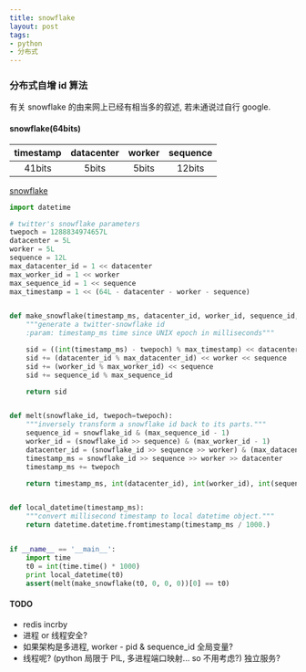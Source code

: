 ```yaml
---
title: snowflake
layout: post
tags:
- python
- 分布式
---
```


### 分布式自增 id 算法

有关 snowflake 的由来网上已经有相当多的叙述, 若未通说过自行 google. 

#### snowflake(64bits)

| timestamp | datacenter | worker | sequence |
| :-------: | :--------: | :----: | :------: |
| 41bits    | 5bits      | 5bits  | 12bits   |

[snowflake](https://github.com/falcondai/python-snowflake/blob/master/snowflake.py)

~~~ python
import datetime

# twitter's snowflake parameters
twepoch = 1288834974657L
datacenter = 5L
worker = 5L
sequence = 12L
max_datacenter_id = 1 << datacenter
max_worker_id = 1 << worker
max_sequence_id = 1 << sequence
max_timestamp = 1 << (64L - datacenter - worker - sequence)


def make_snowflake(timestamp_ms, datacenter_id, worker_id, sequence_id, twepoch=twepoch):
    """generate a twitter-snowflake id
    :param: timestamp_ms time since UNIX epoch in milliseconds"""

    sid = ((int(timestamp_ms) - twepoch) % max_timestamp) << datacenter << worker << sequence
    sid += (datacenter_id % max_datacenter_id) << worker << sequence
    sid += (worker_id % max_worker_id) << sequence
    sid += sequence_id % max_sequence_id

    return sid


def melt(snowflake_id, twepoch=twepoch):
    """inversely transform a snowflake id back to its parts."""
    sequence_id = snowflake_id & (max_sequence_id - 1)
    worker_id = (snowflake_id >> sequence) & (max_worker_id - 1)
    datacenter_id = (snowflake_id >> sequence >> worker) & (max_datacenter_id - 1)
    timestamp_ms = snowflake_id >> sequence >> worker >> datacenter
    timestamp_ms += twepoch

    return timestamp_ms, int(datacenter_id), int(worker_id), int(sequence_id)


def local_datetime(timestamp_ms):
    """convert millisecond timestamp to local datetime object."""
    return datetime.datetime.fromtimestamp(timestamp_ms / 1000.)


if __name__ == '__main__':
    import time
    t0 = int(time.time() * 1000)
    print local_datetime(t0)
    assert(melt(make_snowflake(t0, 0, 0, 0))[0] == t0)
~~~

#### TODO

* redis incrby
* 进程 or 线程安全? 
 * 如果架构是多进程, worker - pid & sequence_id 全局变量?
 * 线程呢? (python 局限于 PIL, 多进程端口映射... so 不用考虑?) 独立服务?

